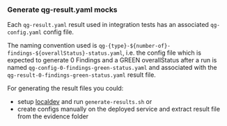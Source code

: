 ### Generate qg-result.yaml mocks

Each `qg-result.yaml` result used in integration tests has an associated `qg-config.yaml` config file.

The naming convention used is `qg-{type}-${number-of}-findings-${overallStatus}-status.yaml`, i.e. the config file which is expected to generate 0 Findings and a GREEN overallStatus after a run is named `qg-config-0-findings-green-status.yaml` and associated with the `qg-result-0-findings-green-status.yaml` result file.

For generating the result files you could:

- setup [localdev](../../../localdev/README.md) and run `generate-results.sh` or
- create configs manually on the deployed service and extract result file from the evidence folder
